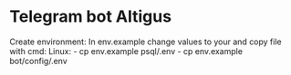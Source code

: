 # Telegram bot Altigus

Create environment:
    In env.example change values to your and copy file with cmd:
    Linux:
        - cp env.example psql/.env
        - cp env.example bot/config/.env